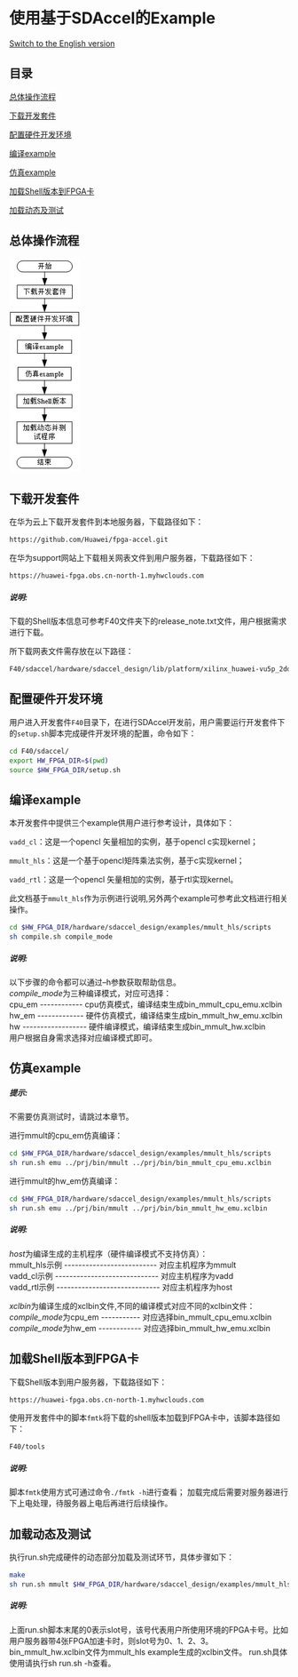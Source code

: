 使用基于SDAccel的Example
=======================

[Switch to the English version](./Using_an_SDAccel_based_Example.md)

目录
-------------------------

[总体操作流程](#sec-1)

[下载开发套件](#sec-2)

[配置硬件开发环境](#sec-4)

[编译example](#sec-5)

[仿真example](#sec-6)

[加载Shell版本到FPGA卡](#sec-3)

[加载动态及测试](#sec-7)

<a id="sec-1" name="sec-1"></a>
总体操作流程
------------

![](media/SDAccel_example.jpg)


<a id="sec-2" name="sec-2"></a>
下载开发套件
------------

在华为云上下载开发套件到本地服务器，下载路径如下：

```bash
https://github.com/Huawei/fpga-accel.git
```

在华为support网站上下载相关网表文件到用户服务器，下载路径如下：

```bash
https://huawei-fpga.obs.cn-north-1.myhwclouds.com
```

##### 说明:

下载的Shell版本信息可参考F40文件夹下的release_note.txt文件，用户根据需求进行下载。


所下载网表文件需存放在以下路径：

```bash
F40/sdaccel/hardware/sdaccel_design/lib/platform/xilinx_huawei-vu5p_2ddr-dynamic_5_1
```

<a id="sec-4" name="sec-4"></a>
配置硬件开发环境
------------

用户进入开发套件`F40`目录下，在进行SDAccel开发前，用户需要运行开发套件下的`setup.sh`脚本完成硬件开发环境的配置，命令如下：

```bash
cd F40/sdaccel/ 
export HW_FPGA_DIR=$(pwd)
source $HW_FPGA_DIR/setup.sh
```


<a id="sec-5" name="sec-5"></a>
编译example
------------

本开发套件中提供三个example供用户进行参考设计，具体如下：

`vadd_cl`：这是一个opencl 矢量相加的实例，基于opencl c实现kernel；

`mmult_hls`：这是一个基于opencl矩阵乘法实例，基于c实现kernel；

`vadd_rtl`：这是一个opencl 矢量相加的实例，基于rtl实现kernel。

此文档基于`mmult_hls`作为示例进行说明,另外两个example可参考此文档进行相关操作。

```bash
cd $HW_FPGA_DIR/hardware/sdaccel_design/examples/mmult_hls/scripts
sh compile.sh compile_mode
```

##### 说明:
   以下步骤的命令都可以通过–h参数获取帮助信息。  
   *compile_mode*为三种编译模式，对应可选择：  
   cpu_em ------------ cpu仿真模式，编译结束生成bin_mmult_cpu_emu.xclbin  
   hw_em ------------- 硬件仿真模式，编译结束生成bin_mmult_hw_emu.xclbin   
   hw ------------------ 硬件编译模式，编译结束生成bin_mmult_hw.xclbin   
   用户根据自身需求选择对应编译模式即可。 


<a id="sec-6" name="sec-6"></a>
仿真example
------------


##### 提示:

不需要仿真测试时，请跳过本章节。

进行mmult的cpu_em仿真编译：

```bash
cd $HW_FPGA_DIR/hardware/sdaccel_design/examples/mmult_hls/scripts
sh run.sh emu ../prj/bin/mmult ../prj/bin/bin_mmult_cpu_emu.xclbin
```

进行mmult的hw_em仿真编译：

```bash
cd $HW_FPGA_DIR/hardware/sdaccel_design/examples/mmult_hls/scripts
sh run.sh emu ../prj/bin/mmult ../prj/bin/bin_mmult_hw_emu.xclbin
```

##### 说明:

   *host*为编译生成的主机程序（硬件编译模式不支持仿真）：  
   mmult_hls示例 -------------------------- 对应主机程序为mmult  
   vadd_cl示例 ----------------------------- 对应主机程序为vadd  
   vadd_rtl示例 ----------------------------- 对应主机程序为host

   *xclbin*为编译生成的xclbin文件,不同的编译模式对应不同的xclbin文件：  
   *compile_mode*为cpu_em ----------- 对应选择bin_mmult_cpu_emu.xclbin  
   *compile_mode*为hw_em ------------ 对应选择bin_mmult_hw_emu.xclbin  

<a id="sec-3" name="sec-3"></a>
加载Shell版本到FPGA卡
------------

下载Shell版本到用户服务器，下载路径如下：

```bash
https://huawei-fpga.obs.cn-north-1.myhwclouds.com
```

使用开发套件中的脚本`fmtk`将下载的shell版本加载到FPGA卡中，该脚本路径如下：

```bash
F40/tools
```

##### 说明:

脚本`fmtk`使用方式可通过命令`./fmtk -h`进行查看；
加载完成后需要对服务器进行下上电处理，待服务器上电后再进行后续操作。

<a id="sec-7" name="sec-7"></a>
加载动态及测试
------------

执行run.sh完成硬件的动态部分加载及测试环节，具体步骤如下：

```bash
make
sh run.sh mmult $HW_FPGA_DIR/hardware/sdaccel_design/examples/mmult_hls/prj/bin/bin_mmult_hw.xclbin 0
```

##### 说明:

上面run.sh脚本末尾的0表示slot号，该号代表用户所使用环境的FPGA卡号。比如用户服务器带4张FPGA加速卡时，则slot号为0、1、2、3。
bin_mmult_hw.xclbin文件为mmult_hls example生成的xclbin文件。
run.sh具体使用请执行sh run.sh -h查看。